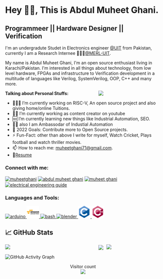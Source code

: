 # Hey 👋🏽, This is Abdul Muheet Ghani.

## Programmeer || Hardware Designer || Verification

I'm an undergradute Studet in Electronics engineer [@UIT](https://www.uit.edu/) from Pakistan, currently I am a Research Internee 👨🏽‍💼[@MERL-UIT](https://github.com/merledu).

My name is Abdul Muheet Ghani, I'm an open source enthusiast living in Karachi/Pakistan. I'm interested in all things about technology, from low level hardware, FPGAs and infrastructure to Verification development in a multitude of languages like Verilog, SystemVerilog, OOP, C++ and many more.

<img width="40%" src="Yy7O.gif" align="right" />

**Talking about Personal Stuffs:**

- 👨🏽‍💻 I’m currently working on RISC-V, An open source project and also giving home/online Tuitions.
- :man_teacher: I’m currently working as content creator on youtube
- :new: I’m currently learning new things like Industrial Automation, SEO.
- :man_health_worker: also I am Ambassodar of Industial Automation
- 💬 2022 Goals: Contribute more to Open Source projects.
- ⚡️ Fun-Fact: other than above I write for myself, Watch Cricket, Plays football and watch thriller movies.
- 📫 How to reach me: muheetghani71@gmail.com.
- 📝[Resume](https://github.com/Abdul-muheet-ghani/Abdul-muheet-ghani/blob/main/Abdul%20Muheet%20Ghani%20CV(1).pdf)

<h3 align="left">Connect with me:</h3>
<p align="left">
<a href="https://twitter.com/muheetghani" target="blank"><img align="center" src="https://raw.githubusercontent.com/rahuldkjain/github-profile-readme-generator/master/src/images/icons/Social/twitter.svg" alt="muheetghani" height="30" width="40" /></a>
<a href="https://linkedin.com/in/abdul muheet ghani" target="blank"><img align="center" src="https://raw.githubusercontent.com/rahuldkjain/github-profile-readme-generator/master/src/images/icons/Social/linked-in-alt.svg" alt="abdul muheet ghani" height="30" width="40" /></a>
<a href="https://fb.com/muheet ghani" target="blank"><img align="center" src="https://raw.githubusercontent.com/rahuldkjain/github-profile-readme-generator/master/src/images/icons/Social/facebook.svg" alt="muheet ghani" height="30" width="40" /></a>
<a href="https://www.youtube.com/c/electrical engineering guide" target="blank"><img align="center" src="https://raw.githubusercontent.com/rahuldkjain/github-profile-readme-generator/master/src/images/icons/Social/youtube.svg" alt="electrical engineering guide" height="30" width="40" /></a>
</p>

<h3 align="left">Languages and Tools:</h3>
<p align="left"> <a href="https://www.arduino.cc/" target="_blank" rel="noreferrer"> <img src="https://cdn.worldvectorlogo.com/logos/arduino-1.svg" alt="arduino" width="40" height="40"/> </a> <a href="https://aws.amazon.com" target="_blank" rel="noreferrer"> <img src="https://raw.githubusercontent.com/devicons/devicon/master/icons/amazonwebservices/amazonwebservices-original-wordmark.svg" alt="aws" width="40" height="40"/> </a> <a href="https://www.gnu.org/software/bash/" target="_blank" rel="noreferrer"> <img src="https://www.vectorlogo.zone/logos/gnu_bash/gnu_bash-icon.svg" alt="bash" width="40" height="40"/> </a> <a href="https://www.blender.org/" target="_blank" rel="noreferrer"> <img src="https://download.blender.org/branding/community/blender_community_badge_white.svg" alt="blender" width="40" height="40"/> </a> <a href="https://www.cprogramming.com/" target="_blank" rel="noreferrer"> <img src="https://raw.githubusercontent.com/devicons/devicon/master/icons/c/c-original.svg" alt="c" width="40" height="40"/> </a> <a href="https://www.w3schools.com/cpp/" target="_blank" rel="noreferrer"> <img src="https://raw.githubusercontent.com/devicons/devicon/master/icons/cplusplus/cplusplus-original.svg" alt="cplusplus" width="40" height="40"/> </a> </p>


## &#x1f4c8; GitHub Stats

<img align="left" src="https://github-readme-stats.vercel.app/api?username=Abdul-Muheet-Ghani&count_public=true&&count_private=true&show_icons=true&theme=radical&&include_all_commits=true" width=60% ><img align="right" src="https://github-readme-stats.vercel.app/api/top-langs/?username=Abdul-Muheet-Ghani&count_private=true&theme=radical" width="35%">
<img align="center" src="https://github-readme-streak-stats.herokuapp.com/?user=Abdul-Muheet-Ghani&theme=radical"  width=60% />

![GitHub Activity Graph](https://activity-graph.herokuapp.com/graph?username=Abdul-Muheet-Ghani&bg_color=000000&color=4fff67&line=4fff67&point=ffffff&area=true&hide_border=true)  

<p align="center"> 
  Visitor count<br>
  <img src="https://profile-counter.glitch.me/Abdul-muheet-ghani/count.svg" />
</p>
